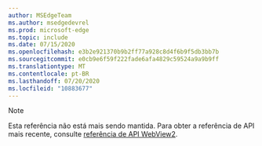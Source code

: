 ```yaml
---
author: MSEdgeTeam
ms.author: msedgedevrel
ms.prod: microsoft-edge
ms.topic: include
ms.date: 07/15/2020
ms.openlocfilehash: e3b2e921370b9b2ff77a928c8d4f6b9f5db3bb7b
ms.sourcegitcommit: e0cb9e6f59f222fade6afa4829c59524a9a9b9ff
ms.translationtype: MT
ms.contentlocale: pt-BR
ms.lasthandoff: 07/20/2020
ms.locfileid: "10883677"
---
```

> [!NOTE]
> Esta referência não está mais sendo mantida. Para obter a referência de API mais recente, consulte [referência de API WebView2][WebView2APIReference].

<!-- image links -->  

<!-- links -->  

[WebView2APIReference]: /microsoft-edge/webview2/webview2-api-reference "Referência de API WebView2" 
